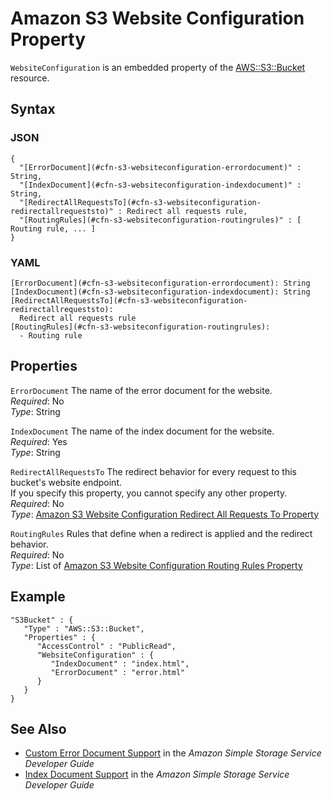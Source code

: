 # Amazon S3 Website Configuration Property<a name="aws-properties-s3-websiteconfiguration"></a>

`WebsiteConfiguration` is an embedded property of the [ AWS::S3::Bucket](aws-properties-s3-bucket.md) resource\.

## Syntax<a name="w3ab2c21c14e1806b5"></a>

### JSON<a name="aws-properties-s3-websiteconfiguration-syntax.json"></a>

```
{
  "[ErrorDocument](#cfn-s3-websiteconfiguration-errordocument)" : String,
  "[IndexDocument](#cfn-s3-websiteconfiguration-indexdocument)" : String,
  "[RedirectAllRequestsTo](#cfn-s3-websiteconfiguration-redirectallrequeststo)" : Redirect all requests rule,
  "[RoutingRules](#cfn-s3-websiteconfiguration-routingrules)" : [ Routing rule, ... ]
}
```

### YAML<a name="aws-properties-s3-websiteconfiguration-syntax.yaml"></a>

```
[ErrorDocument](#cfn-s3-websiteconfiguration-errordocument): String
[IndexDocument](#cfn-s3-websiteconfiguration-indexdocument): String
[RedirectAllRequestsTo](#cfn-s3-websiteconfiguration-redirectallrequeststo):
  Redirect all requests rule
[RoutingRules](#cfn-s3-websiteconfiguration-routingrules):
  - Routing rule
```

## Properties<a name="w3ab2c21c14e1806b7"></a>

`ErrorDocument`  <a name="cfn-s3-websiteconfiguration-errordocument"></a>
The name of the error document for the website\.  
*Required*: No  
*Type*: String

`IndexDocument`  <a name="cfn-s3-websiteconfiguration-indexdocument"></a>
The name of the index document for the website\.  
*Required*: Yes  
*Type*: String

`RedirectAllRequestsTo`  <a name="cfn-s3-websiteconfiguration-redirectallrequeststo"></a>
The redirect behavior for every request to this bucket's website endpoint\.  
If you specify this property, you cannot specify any other property\.
*Required*: No  
*Type*: [Amazon S3 Website Configuration Redirect All Requests To Property](aws-properties-s3-websiteconfiguration-redirectallrequeststo.md)

`RoutingRules`  <a name="cfn-s3-websiteconfiguration-routingrules"></a>
Rules that define when a redirect is applied and the redirect behavior\.  
*Required*: No  
*Type*: List of [Amazon S3 Website Configuration Routing Rules Property](aws-properties-s3-websiteconfiguration-routingrules.md)

## Example<a name="w3ab2c21c14e1806b9"></a>

```
"S3Bucket" : {
   "Type" : "AWS::S3::Bucket",
   "Properties" : {
      "AccessControl" : "PublicRead",
      "WebsiteConfiguration" : {
         "IndexDocument" : "index.html",
         "ErrorDocument" : "error.html"
      }
   }
}
```

## See Also<a name="w3ab2c21c14e1806c11"></a>
+ [Custom Error Document Support](http://docs.aws.amazon.com/AmazonS3/latest/dev/CustomErrorDocSupport.html) in the *Amazon Simple Storage Service Developer Guide*
+ [Index Document Support](http://docs.aws.amazon.com/AmazonS3/latest/dev/IndexDocumentSupport.html) in the *Amazon Simple Storage Service Developer Guide*